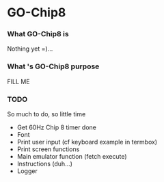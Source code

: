 GO-Chip8
========
### What GO-Chip8 is
Nothing yet =)...


### What 's GO-Chip8 purpose
FILL ME

### TODO
So much to do, so little time

- Get 60Hz Chip 8 timer done
- Font
- Print user input (cf keyboard example in termbox)
- Print screen functions
- Main emulator function (fetch execute)
- Instructions (duh...)
- Logger
